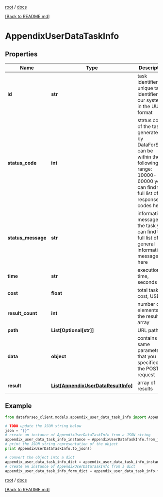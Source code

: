 [root](./../ "root") / [docs](./ "docs")

[[Back to README.md]](./../README.md "[Back to README.md]")

# AppendixUserDataTaskInfo

## Properties

Name | Type | Description | Notes
------------ | ------------- | ------------- | -------------
**id** | **str** | task identifier unique task identifier in our system in the UUID format | [optional]
**status_code** | **int** | status code of the task generated by DataForSEO, can be within the following range: 10000-60000 you can find the full list of the response codes here | [optional]
**status_message** | **str** | informational message of the task you can find the full list of general informational messages here | [optional]
**time** | **str** | execution time, seconds | [optional]
**cost** | **float** | total tasks cost, USD | [optional]
**result_count** | **int** | number of elements in the result array | [optional]
**path** | **List[Optional[str]]** | URL path | [optional]
**data** | **object** | contains the same parameters that you specified in the POST request | [optional]
**result** | [**List[AppendixUserDataResultInfo]**](AppendixUserDataResultInfo.md) | array of results | [optional]

## Example

```python
from dataforseo_client.models.appendix_user_data_task_info import AppendixUserDataTaskInfo

# TODO update the JSON string below
json = "{}"
# create an instance of AppendixUserDataTaskInfo from a JSON string
appendix_user_data_task_info_instance = AppendixUserDataTaskInfo.from_json(json)
# print the JSON string representation of the object
print AppendixUserDataTaskInfo.to_json()

# convert the object into a dict
appendix_user_data_task_info_dict = appendix_user_data_task_info_instance.to_dict()
# create an instance of AppendixUserDataTaskInfo from a dict
appendix_user_data_task_info_form_dict = appendix_user_data_task_info.from_dict(appendix_user_data_task_info_dict)
```

  

[root](./../ "root") / [docs](./ "docs")

[[Back to README.md]](./../README.md "[Back to README.md]")